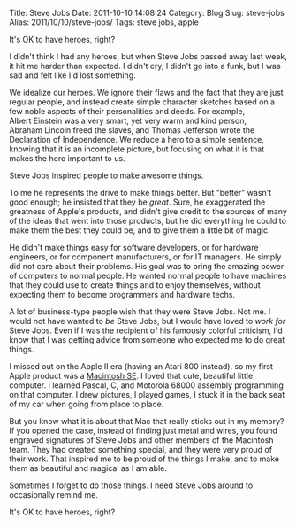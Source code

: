 Title: Steve Jobs
Date: 2011-10-10 14:08:24
Category: Blog
Slug: steve-jobs
Alias: 2011/10/10/steve-jobs/
Tags: steve jobs, apple


It's OK to have heroes, right?

I didn't think I had any heroes, but when Steve&nbsp;Jobs passed away last week, it hit me harder than expected. I didn't cry, I didn't go into a funk, but I was sad and felt like I'd lost something.

We idealize our heroes. We ignore their flaws and the fact that they are just regular people, and instead create simple character sketches based on a few noble aspects of their personalities and deeds. For example, Albert&nbsp;Einstein was a very smart, yet very warm and kind person, Abraham&nbsp;Lincoln freed the slaves, and Thomas&nbsp;Jefferson wrote the Declaration of Independence. We reduce a hero to a simple sentence, knowing that it is an incomplete picture, but focusing on what it is that makes the hero important to us.

Steve Jobs inspired people to make awesome things.

To me he represents the drive to make things better. But "better" wasn't good enough; he insisted that they be _great_. Sure, he exaggerated the greatness of Apple's products, and didn't give credit to the sources of many of the ideas that went into those products, but he did everything he could to make them the best they could be, and to give them a little bit of magic.

He didn't make things easy for software developers, or for hardware engineers, or for component manufacturers, or for IT managers. He simply did not care about their problems. His goal was to bring the amazing power of computers to normal people. He wanted normal people to have machines that they could use to create things and to enjoy themselves, without expecting them to become programmers and hardware techs.

A lot of business-type people wish that they were Steve&nbsp;Jobs. Not me. I would not have wanted to _be_ Steve&nbsp;Jobs, but I would have loved to _work for_ Steve Jobs. Even if I was the recipient of his famously colorful criticism, I'd know that I was getting advice from someone who expected me to do great things.

I missed out on the Apple II era (having an Atari 800 instead), so my first Apple product was a [Macintosh SE](http://en.wikipedia.org/wiki/Macintosh_SE). I loved that cute, beautiful little computer. I learned Pascal, C, and Motorola 68000 assembly programming on that computer. I drew pictures, I played games, I stuck it in the back seat of my car when going from place to place.

But you know what it is about that Mac that really sticks out in my memory? If you opened the case, instead of finding just metal and wires, you found engraved signatures of Steve&nbsp;Jobs and other members of the Macintosh team. They had created something special, and they were very proud of their work. That inspired me to be proud of the things I make, and to make them as beautiful and magical as I am able.

Sometimes I forget to do those things. I need Steve Jobs around to occasionally remind me.

It's OK to have heroes, right?

